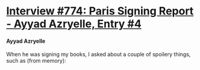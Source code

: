 # [Interview #774: Paris Signing Report - Ayyad Azryelle, Entry #4](https://www.theoryland.com/intvmain.php?i=774#4)

#### Ayyad Azryelle

When he was signing my books, I asked about a couple of spoilery things, such as (from memory):


